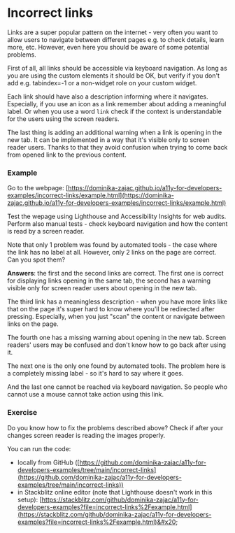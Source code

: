 # Incorrect links

Links are a super popular pattern on the internet - very often you want to allow users to navigate between different pages e.g. to check details, learn more, etc. However, even here you should be aware of some potential problems.

First of all, all links should be accessible via keyboard navigation. As long as you are using the custom elements it should be OK, but verify if you don't add e.g. tabindex=-1 or a non-widget role on your custom widget.

Each link should have also a description informing where it navigates. Especially, if you use an icon as a link remember about adding a meaningful label. Or when you use a word `link` check if the context is understandable for the users using the screen readers.&#x20;

The last thing is adding an additional warning when a link is opening in the new tab. It can be implemented in a way that it's visible only to screen reader users. Thanks to that they avoid confusion when trying to come back from opened link to the previous content.

### **Example**

Go to the webpage: [https://dominika-zajac.github.io/a11y-for-developers-examples/incorrect-links/example.html](https://dominika-zajac.github.io/a11y-for-developers-examples/incorrect-links/example.html)

Test the wepage using Lighthouse and Accessibility Insights for web audits. Perform also manual tests - check keyboard navigation and how the content is read by a screen reader.

Note that only 1 problem was found by automated tools - the case where the link has no label at all. However, only 2 links on the page are correct. Can you spot them?

**Answers**: the first and the second links are correct. The first one is correct for displaying links opening in the same tab, the second has a warning visible only for screen reader users about opening in the new tab.&#x20;

The third link has a meaningless description - when you have more links like that on the page it's super hard to know where you'll be redirected after pressing. Especially, when you just "scan" the content or navigate between links on the page.

The fourth one has a missing warning about opening in the new tab. Screen readers' users may be confused and don't know how to go back after using it.

The next one is the only one found by automated tools. The problem here is a completely missing label - so it's hard to say where it goes.

And the last one cannot be reached via keyboard navigation. So people who cannot use a mouse cannot take action using this link.

### Exercise

Do you know how to fix the problems described above? Check if after your changes screen reader is reading the images properly.&#x20;

You can run the code:

* locally from GitHub ([https://github.com/dominika-zajac/a11y-for-developers-examples/tree/main/incorrect-links](https://github.com/dominika-zajac/a11y-for-developers-examples/tree/main/incorrect-links))
* in Stackblitz online editor (note that Lighthouse doesn't work in this setup): [ ](https://stackblitz.com/github/dominika-zajac/a11y-for-developers-examples?file=incorrect-links%2Fexample.html)[https://stackblitz.com/github/dominika-zajac/a11y-for-developers-examples?file=incorrect-links%2Fexample.html](https://stackblitz.com/github/dominika-zajac/a11y-for-developers-examples?file=incorrect-links%2Fexample.html)&#x20;

